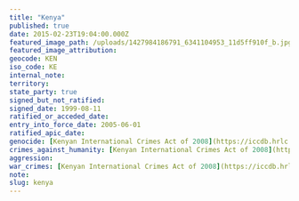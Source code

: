 ```yaml
---
title: "Kenya"
published: true
date: 2015-02-23T19:04:00.000Z
featured_image_path: /uploads/1427984186791_6341104953_11d5ff910f_b.jpg
featured_image_attribution:
geocode: KEN
iso_code: KE
internal_note:
territory:
state_party: true
signed_but_not_ratified:
signed_date: 1999-08-11
ratified_or_acceded_date:
entry_into_force_date: 2005-06-01
ratified_apic_date:
genocide: [Kenyan International Crimes Act of 2008](https://iccdb.hrlc.net/data/doc/309/keyword/46/)
crimes_against_humanity: [Kenyan International Crimes Act of 2008](https://iccdb.hrlc.net/data/doc/309/keyword/13/)
aggression:
war_crimes: [Kenyan International Crimes Act of 2008](https://iccdb.hrlc.net/data/doc/309/keyword/145/)
note:
slug: kenya
---
```

